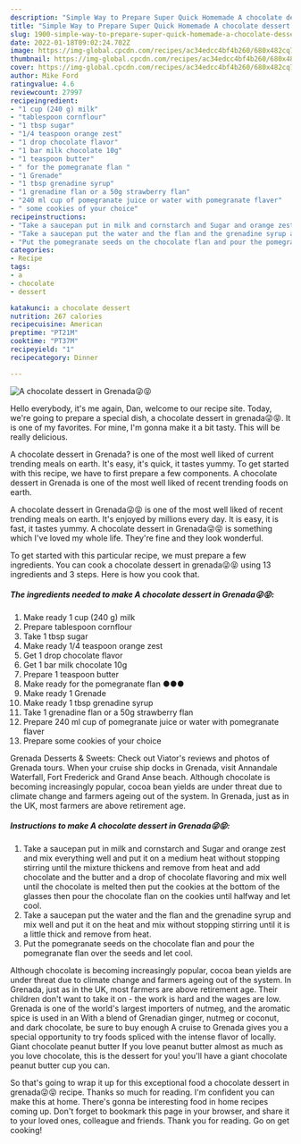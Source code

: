 ```yaml
---
description: "Simple Way to Prepare Super Quick Homemade A chocolate dessert in Grenada😜😝"
title: "Simple Way to Prepare Super Quick Homemade A chocolate dessert in Grenada😜😝"
slug: 1900-simple-way-to-prepare-super-quick-homemade-a-chocolate-dessert-in-grenada
date: 2022-01-18T09:02:24.702Z
image: https://img-global.cpcdn.com/recipes/ac34edcc4bf4b260/680x482cq70/a-chocolate-dessert-in-grenada-recipe-main-photo.jpg
thumbnail: https://img-global.cpcdn.com/recipes/ac34edcc4bf4b260/680x482cq70/a-chocolate-dessert-in-grenada-recipe-main-photo.jpg
cover: https://img-global.cpcdn.com/recipes/ac34edcc4bf4b260/680x482cq70/a-chocolate-dessert-in-grenada-recipe-main-photo.jpg
author: Mike Ford
ratingvalue: 4.6
reviewcount: 27997
recipeingredient:
- "1 cup (240 g) milk"
- "tablespoon cornflour"
- "1 tbsp sugar"
- "1/4 teaspoon orange zest"
- "1 drop chocolate flavor"
- "1 bar milk chocolate 10g"
- "1 teaspoon butter"
- " for the pomegranate flan "
- "1 Grenade"
- "1 tbsp grenadine syrup"
- "1 grenadine flan or a 50g strawberry flan"
- "240 ml cup of pomegranate juice or water with pomegranate flaver"
- " some cookies of your choice"
recipeinstructions:
- "Take a saucepan put in milk and cornstarch and Sugar and orange zest and mix everything well and put it on a medium heat without stopping stirring until the mixture thickens and remove from heat and add chocolate and the butter and a drop of chocolate flavoring and mix well until the chocolate is melted then put the cookies at the bottom of the glasses then pour the chocolate flan on the cookies until halfway and let cool."
- "Take a saucepan put the water and the flan and the grenadine syrup and mix well and put it on the heat and mix without stopping stirring until it is a little thick and remove from heat."
- "Put the pomegranate seeds on the chocolate flan and pour the pomegranate flan over the seeds and let cool."
categories:
- Recipe
tags:
- a
- chocolate
- dessert

katakunci: a chocolate dessert 
nutrition: 267 calories
recipecuisine: American
preptime: "PT21M"
cooktime: "PT37M"
recipeyield: "1"
recipecategory: Dinner

---
```



![A chocolate dessert in Grenada😜😝](https://img-global.cpcdn.com/recipes/ac34edcc4bf4b260/680x482cq70/a-chocolate-dessert-in-grenada-recipe-main-photo.jpg)

Hello everybody, it's me again, Dan, welcome to our recipe site. Today, we're going to prepare a special dish, a chocolate dessert in grenada😜😝. It is one of my favorites. For mine, I'm gonna make it a bit tasty. This will be really delicious.

A chocolate dessert in Grenada? is one of the most well liked of current trending meals on earth. It's easy, it's quick, it tastes yummy. To get started with this recipe, we have to first prepare a few components. A chocolate dessert in Grenada is one of the most well liked of recent trending foods on earth.

A chocolate dessert in Grenada😜😝 is one of the most well liked of recent trending meals on earth. It's enjoyed by millions every day. It is easy, it is fast, it tastes yummy. A chocolate dessert in Grenada😜😝 is something which I've loved my whole life. They're fine and they look wonderful.


To get started with this particular recipe, we must prepare a few ingredients. You can cook a chocolate dessert in grenada😜😝 using 13 ingredients and 3 steps. Here is how you cook that.

<!--inarticleads1-->

##### The ingredients needed to make A chocolate dessert in Grenada😜😝:

1. Make ready 1 cup (240 g) milk
1. Prepare tablespoon cornflour
1. Take 1 tbsp sugar
1. Make ready 1/4 teaspoon orange zest
1. Get 1 drop chocolate flavor
1. Get 1 bar milk chocolate 10g
1. Prepare 1 teaspoon butter
1. Make ready  for the pomegranate flan ●●●
1. Make ready 1 Grenade
1. Make ready 1 tbsp grenadine syrup
1. Take 1 grenadine flan or a 50g strawberry flan
1. Prepare 240 ml cup of pomegranate juice or water with pomegranate flaver
1. Prepare  some cookies of your choice


Grenada Desserts & Sweets: Check out Viator's reviews and photos of Grenada tours. When your cruise ship docks in Grenada, visit Annandale Waterfall, Fort Frederick and Grand Anse beach. Although chocolate is becoming increasingly popular, cocoa bean yields are under threat due to climate change and farmers ageing out of the system. In Grenada, just as in the UK, most farmers are above retirement age. 

<!--inarticleads2-->

##### Instructions to make A chocolate dessert in Grenada😜😝:

1. Take a saucepan put in milk and cornstarch and Sugar and orange zest and mix everything well and put it on a medium heat without stopping stirring until the mixture thickens and remove from heat and add chocolate and the butter and a drop of chocolate flavoring and mix well until the chocolate is melted then put the cookies at the bottom of the glasses then pour the chocolate flan on the cookies until halfway and let cool.
1. Take a saucepan put the water and the flan and the grenadine syrup and mix well and put it on the heat and mix without stopping stirring until it is a little thick and remove from heat.
1. Put the pomegranate seeds on the chocolate flan and pour the pomegranate flan over the seeds and let cool.


Although chocolate is becoming increasingly popular, cocoa bean yields are under threat due to climate change and farmers ageing out of the system. In Grenada, just as in the UK, most farmers are above retirement age. Their children don't want to take it on - the work is hard and the wages are low. Grenada is one of the world's largest importers of nutmeg, and the aromatic spice is used in an With a blend of Grenadian ginger, nutmeg or coconut, and dark chocolate, be sure to buy enough A cruise to Grenada gives you a special opportunity to try foods spliced with the intense flavor of locally. Giant chocolate peanut butter If you love peanut butter almost as much as you love chocolate, this is the dessert for you! you'll have a giant chocolate peanut butter cup you can. 

So that's going to wrap it up for this exceptional food a chocolate dessert in grenada😜😝 recipe. Thanks so much for reading. I'm confident you can make this at home. There's gonna be interesting food in home recipes coming up. Don't forget to bookmark this page in your browser, and share it to your loved ones, colleague and friends. Thank you for reading. Go on get cooking!
